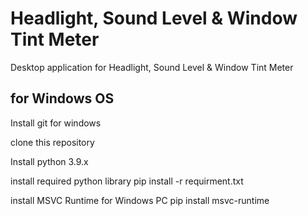 # Headlight, Sound Level & Window Tint Meter
 Desktop application for Headlight, Sound Level & Window Tint Meter

## for Windows OS
Install git for windows

clone this repository

Install python 3.9.x

install required python library pip install -r requirment.txt

install MSVC Runtime for Windows PC pip install msvc-runtime
